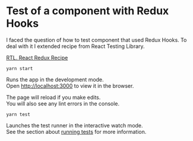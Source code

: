 # Test of a component with Redux Hooks

I faced the question of how to test component that used Redux Hooks. To deal with it I extended recipe from React Testing Library.

[RTL. React Redux Recipe](https://testing-library.com/docs/example-react-redux)
<br />

`yarn start`

Runs the app in the development mode.<br />
Open [http://localhost:3000](http://localhost:3000) to view it in the browser.

The page will reload if you make edits.<br />
You will also see any lint errors in the console.

`yarn test`

Launches the test runner in the interactive watch mode.<br />
See the section about [running tests](https://facebook.github.io/create-react-app/docs/running-tests) for more information.
